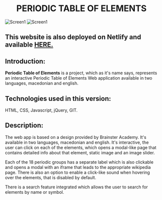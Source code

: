 # <div align="center">PERIODIC TABLE OF ELEMENTS</div>
![Screen1](https://i.postimg.cc/nhM42tt4/screenshot1.jpg)
![Screen1](https://i.postimg.cc/g25vBBYf/screenshot2.jpg)

## This website is also deployed on Netlify and available [HERE.](https://periodictableofelements.netlify.app/)

## Introduction:
**Periodic Table of Elements** is a project, which as it's name says, represents an interactive Periodic Table of Elements Web application available in two languages, macedonian and english.

## Technologies used in this version:
HTML, CSS, Javascript, jQuery, GIT.

## Description:
The web app is based on a design provided by Brainster Academy. It's available in two languages, macedonian and english. It's interactive, the user can click on each of the elements,  which opens a modal-like page that contains detailed info about that element, static image and an image slider. 

Each of the 18 periodic groups has a separate label which is also clickable and opens a modal with an iframe that leads to the appropriate wikipedia page. 
There is also an option to enable a click-like sound when hovering over the elements, that is disabled by default. 

There is a search feature integrated which allows the user to search for elements by name or symbol. 
